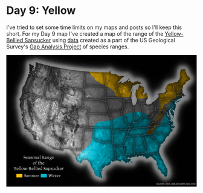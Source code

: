# Day 9: Yellow

I've tried to set some time limits on my maps and posts so I'll keep this short. For my Day 9 map I've created a map of the range of the [Yellow-Bellied Sapsucker](https://en.wikipedia.org/wiki/Yellow-bellied_sapsucker) using [data](https://www.sciencebase.gov/catalog/item/59f5e239e4b063d5d307dd57) created as a part of the US Geological Survey's  [Gap Analysis Project](https://www.sciencebase.gov/catalog/item/5951527de4b062508e3b1e79) of species ranges.

![Yellow-Bellied Sapsucker Range Map](../images/day-09-yellow.png)